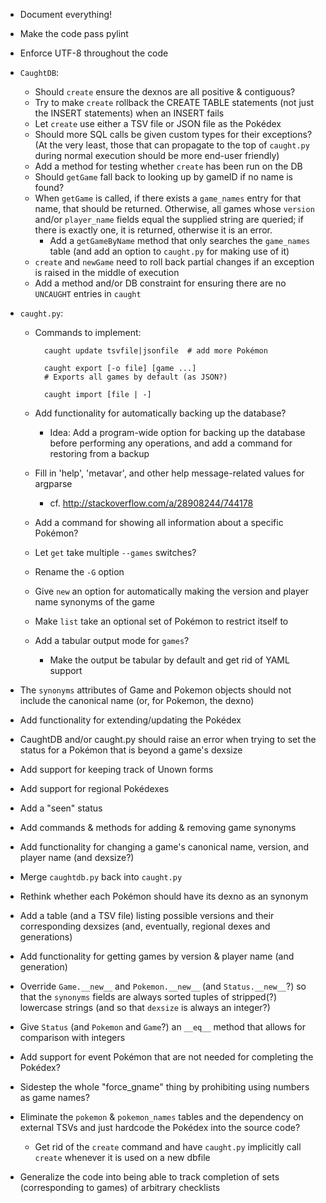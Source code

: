 - Document everything!
- Make the code pass pylint
- Enforce UTF-8 throughout the code
- `CaughtDB`:
    - Should `create` ensure the dexnos are all positive & contiguous?
    - Try to make `create` rollback the CREATE TABLE statements (not just the
      INSERT statements) when an INSERT fails
    - Let `create` use either a TSV file or JSON file as the Pokédex
    - Should more SQL calls be given custom types for their exceptions?  (At
      the very least, those that can propagate to the top of `caught.py` during
      normal execution should be more end-user friendly)
    - Add a method for testing whether `create` has been run on the DB
    - Should `getGame` fall back to looking up by gameID if no name is found?
    - When `getGame` is called, if there exists a `game_names` entry for that
      name, that should be returned.  Otherwise, all games whose `version`
      and/or `player_name` fields equal the supplied string are queried; if
      there is exactly one, it is returned, otherwise it is an error.
        - Add a `getGameByName` method that only searches the `game_names`
          table (and add an option to `caught.py` for making use of it)
    - `create` and `newGame` need to roll back partial changes if an exception
      is raised in the middle of execution
    - Add a method and/or DB constraint for ensuring there are no `UNCAUGHT`
      entries in `caught`

- `caught.py`:
    - Commands to implement:

            caught update tsvfile|jsonfile  # add more Pokémon

            caught export [-o file] [game ...]
            # Exports all games by default (as JSON?)

            caught import [file | -]

    - Add functionality for automatically backing up the database?
        - Idea: Add a program-wide option for backing up the database before
          performing any operations, and add a command for restoring from a
          backup
    - Fill in 'help', 'metavar', and other help message-related values for
      argparse
        - cf. <http://stackoverflow.com/a/28908244/744178>
    - Add a command for showing all information about a specific Pokémon?
    - Let `get` take multiple `--games` switches?
    - Rename the `-G` option
    - Give `new` an option for automatically making the version and player name
      synonyms of the game
    - Make `list` take an optional set of Pokémon to restrict itself to
    - Add a tabular output mode for `games`?
        - Make the output be tabular by default and get rid of YAML support

- The `synonyms` attributes of Game and Pokemon objects should not include the
  canonical name (or, for Pokemon, the dexno)
- Add functionality for extending/updating the Pokédex
- CaughtDB and/or caught.py should raise an error when trying to set the status
  for a Pokémon that is beyond a game's dexsize
- Add support for keeping track of Unown forms
- Add support for regional Pokédexes
- Add a "seen" status
- Add commands & methods for adding & removing game synonyms
- Add functionality for changing a game's canonical name, version, and player
  name (and dexsize?)
- Merge `caughtdb.py` back into `caught.py`
- Rethink whether each Pokémon should have its dexno as an synonym
- Add a table (and a TSV file) listing possible versions and their
  corresponding dexsizes (and, eventually, regional dexes and generations)
- Add functionality for getting games by version & player name (and generation)
- Override `Game.__new__` and `Pokemon.__new__` (and `Status.__new__`?) so that
  the `synonyms` fields are always sorted tuples of stripped(?) lowercase
  strings (and so that `dexsize` is always an integer?)
- Give `Status` (and `Pokemon` and `Game`?) an `__eq__` method that allows for
  comparison with integers
- Add support for event Pokémon that are not needed for completing the Pokédex?
- Sidestep the whole "force_gname" thing by prohibiting using numbers as game
  names?
- Eliminate the `pokemon` & `pokemon_names` tables and the dependency on
  external TSVs and just hardcode the Pokédex into the source code?
    - Get rid of the `create` command and have `caught.py` implicitly call
      `create` whenever it is used on a new dbfile

- Generalize the code into being able to track completion of sets
  (corresponding to games) of arbitrary checklists
